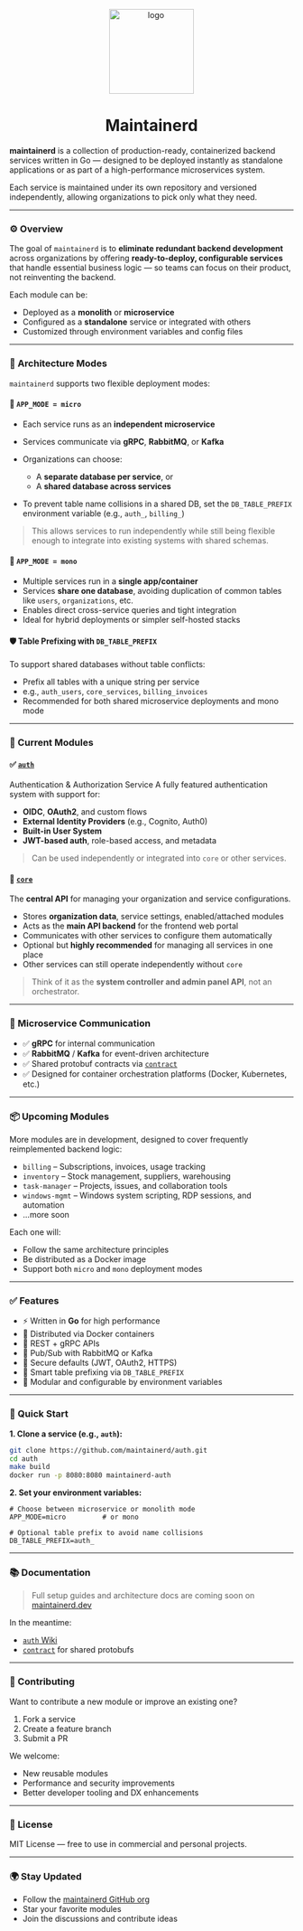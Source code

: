 <p align="center">
  <img width="150" height="150" alt="logo" src="https://github.com/user-attachments/assets/3545c8ef-fe74-42c4-890e-0becf4f5ae2f" />
</p>

<h1 align="center">Maintainerd</h1>

**maintainerd** is a collection of production-ready, containerized backend services written in Go — designed to be deployed instantly as standalone applications or as part of a high-performance microservices system.

Each service is maintained under its own repository and versioned independently, allowing organizations to pick only what they need.

---

### ⚙️ Overview

The goal of `maintainerd` is to **eliminate redundant backend development** across organizations by offering **ready-to-deploy, configurable services** that handle essential business logic — so teams can focus on their product, not reinventing the backend.

Each module can be:

* Deployed as a **monolith** or **microservice**
* Configured as a **standalone** service or integrated with others
* Customized through environment variables and config files

---

### 🧱 Architecture Modes

`maintainerd` supports two flexible deployment modes:

#### 🧩 `APP_MODE = micro`

* Each service runs as an **independent microservice**
* Services communicate via **gRPC**, **RabbitMQ**, or **Kafka**
* Organizations can choose:

  * A **separate database per service**, or
  * A **shared database across services**
* To prevent table name collisions in a shared DB, set the `DB_TABLE_PREFIX` environment variable (e.g., `auth_`, `billing_`)

> This allows services to run independently while still being flexible enough to integrate into existing systems with shared schemas.

#### 🧱 `APP_MODE = mono`

* Multiple services run in a **single app/container**
* Services **share one database**, avoiding duplication of common tables like `users`, `organizations`, etc.
* Enables direct cross-service queries and tight integration
* Ideal for hybrid deployments or simpler self-hosted stacks

#### 🛡️ Table Prefixing with `DB_TABLE_PREFIX`

To support shared databases without table conflicts:

* Prefix all tables with a unique string per service
* e.g., `auth_users`, `core_services`, `billing_invoices`
* Recommended for both shared microservice deployments and mono mode

---

### 🧩 Current Modules

#### ✅ [`auth`](https://github.com/maintainerd/auth)

Authentication & Authorization Service
A fully featured authentication system with support for:

* **OIDC**, **OAuth2**, and custom flows
* **External Identity Providers** (e.g., Cognito, Auth0)
* **Built-in User System**
* **JWT-based auth**, role-based access, and metadata

> Can be used independently or integrated into `core` or other services.

#### 🧠 [`core`](https://github.com/maintainerd/core)

The **central API** for managing your organization and service configurations.

* Stores **organization data**, service settings, enabled/attached modules
* Acts as the **main API backend** for the frontend web portal
* Communicates with other services to configure them automatically
* Optional but **highly recommended** for managing all services in one place
* Other services can still operate independently without `core`

> Think of it as the **system controller and admin panel API**, not an orchestrator.

---

### 🧰 Microservice Communication

* ✅ **gRPC** for internal communication
* ✅ **RabbitMQ** / **Kafka** for event-driven architecture
* ✅ Shared protobuf contracts via [`contract`](https://github.com/maintainerd/contract)
* ✅ Designed for container orchestration platforms (Docker, Kubernetes, etc.)

---

### 📦 Upcoming Modules

More modules are in development, designed to cover frequently reimplemented backend logic:

* `billing` – Subscriptions, invoices, usage tracking
* `inventory` – Stock management, suppliers, warehousing
* `task-manager` – Projects, issues, and collaboration tools
* `windows-mgmt` – Windows system scripting, RDP sessions, and automation
* ...more soon

Each one will:

* Follow the same architecture principles
* Be distributed as a Docker image
* Support both `micro` and `mono` deployment modes

---

### ✅ Features

* ⚡ Written in **Go** for high performance
* 🐳 Distributed via Docker containers
* 🔗 REST + gRPC APIs
* 🔄 Pub/Sub with RabbitMQ or Kafka
* 🔐 Secure defaults (JWT, OAuth2, HTTPS)
* 🧠 Smart table prefixing via `DB_TABLE_PREFIX`
* 🧩 Modular and configurable by environment variables

---

### 🚀 Quick Start

**1. Clone a service (e.g., `auth`):**

```bash
git clone https://github.com/maintainerd/auth.git
cd auth
make build
docker run -p 8080:8080 maintainerd-auth
```

**2. Set your environment variables:**

```env
# Choose between microservice or monolith mode
APP_MODE=micro         # or mono

# Optional table prefix to avoid name collisions
DB_TABLE_PREFIX=auth_
```

---

### 📚 Documentation

> Full setup guides and architecture docs are coming soon on [maintainerd.dev](https://maintainerd.dev)

In the meantime:

* [`auth` Wiki](https://github.com/maintainerd/auth/wiki)
* [`contract`](https://github.com/maintainerd/contract) for shared protobufs

---

### 🤝 Contributing

Want to contribute a new module or improve an existing one?

1. Fork a service
2. Create a feature branch
3. Submit a PR

We welcome:

* New reusable modules
* Performance and security improvements
* Better developer tooling and DX enhancements

---

### 📜 License

MIT License — free to use in commercial and personal projects.

---

### 🌍 Stay Updated

* Follow the [maintainerd GitHub org](https://github.com/maintainerd)
* Star your favorite modules
* Join the discussions and contribute ideas
